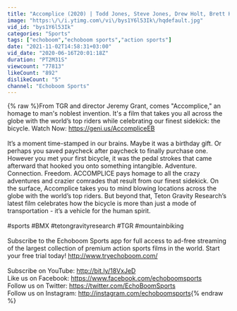 ```yaml
---
title: "Accomplice (2020) | Todd Jones, Steve Jones, Drew Holt, Brett Hills | Official Trailer HD"
image: "https:\/\/i.ytimg.com\/vi\/bys1Y6l53Ik\/hqdefault.jpg"
vid_id: "bys1Y6l53Ik"
categories: "Sports"
tags: ["echoboom","echoboom sports","action sports"]
date: "2021-11-02T14:58:31+03:00"
vid_date: "2020-06-16T20:01:18Z"
duration: "PT2M31S"
viewcount: "77813"
likeCount: "892"
dislikeCount: "5"
channel: "Echoboom Sports"
---
```

{% raw %}From TGR and director Jeremy Grant, comes &quot;Accomplice,&quot; an homage to man's noblest invention. It's a film that takes you all across the globe with the world’s top riders while celebrating our finest sidekick: the bicycle. Watch Now: <a rel="nofollow" target="blank" href="https://geni.us/AccompliceEB">https://geni.us/AccompliceEB</a><br /><br />It’s a moment time-stamped in our brains. Maybe it was a birthday gift. Or perhaps you saved paycheck after paycheck to finally purchase one. However you met your first bicycle, it was the pedal strokes that came afterward that hooked you onto something intangible. Adventure. Connection. Freedom. ACCOMPLICE pays homage to all the crazy adventures and crazier comrades that result from our finest sidekick. On the surface, Accomplice takes you to mind blowing locations across the globe with the world’s top riders. But beyond that, Teton Gravity Research’s latest film celebrates how the bicycle is more than just a mode of transportation - it’s a vehicle for the human spirit.<br /><br />#sports #BMX #tetongravityresearch #TGR #mountainbiking<br /><br />Subscribe to the Echoboom Sports app for full access to ad-free streaming of the largest collection of premium action sports films in the world. Start your free trial today!  <a rel="nofollow" target="blank" href="http://www.tryechoboom.com/">http://www.tryechoboom.com/</a><br /><br />Subscribe on YouTube: <a rel="nofollow" target="blank" href="http://bit.ly/18VxJeD">http://bit.ly/18VxJeD</a><br />Like us on Facebook: <a rel="nofollow" target="blank" href="https://www.facebook.com/echoboomsports">https://www.facebook.com/echoboomsports</a><br />Follow us on Twitter: <a rel="nofollow" target="blank" href="https://twitter.com/EchoBoomSports">https://twitter.com/EchoBoomSports</a><br />Follow us on Instagram: <a rel="nofollow" target="blank" href="http://instagram.com/echoboomsports">http://instagram.com/echoboomsports</a>{% endraw %}
